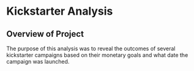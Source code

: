 # Kickstarter Analysis


## Overview of Project
  The purpose of this analysis was to reveal the outcomes of several kickstarter campaigns based on their monetary goals and what date the campaign was launched.
